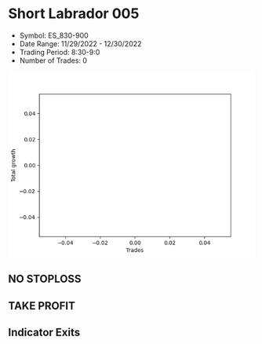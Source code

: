 # Short Labrador 005 
- Symbol: ES_830-900
- Date Range: 11/29/2022 - 12/30/2022
- Trading Period: 8:30-9:0
- Number of Trades: 0

![Plot](ShortLabrador005ES_830-900.png)
## NO STOPLOSS














## TAKE PROFIT











## Indicator Exits

